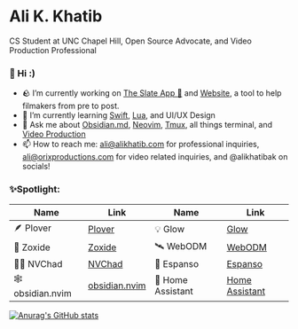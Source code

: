# Ali K. Khatib
CS Student at UNC Chapel Hill, Open Source Advocate, and Video Production Professional

### 👋 Hi :) 

- 🪨 I’m currently working on [The Slate App 🎥](https://github.com/alikhatibak/slate) and [Website](https://github.com/alikhatibak/slate-website), a tool to help filmakers from pre to post.
- 🌱 I’m currently learning [Swift](https://www.swift.org), [Lua](https://www.lua.org), and UI/UX Design
- 💬 Ask me about [Obsidian.md](https://obsidian.md), [Neovim](https://github.com/neovim/neovim), [Tmux](https://github.com/tmux/tmux), all things terminal, and [Video Production](https://www.orixproductions.com/)
- 📫 How to reach me: ali@alikhatib.com for professional inquiries, ali@orixproductions.com for video related inquiries, and @alikhatibak on socials!

### ✨Spotlight:

| Name | Link | Name | Link |
|------|------|------|------|
| 🪶  Plover | [Plover](https://github.com/openstenoproject/plover) |💡   Glow | [Glow](https://github.com/charmbracelet/glow) |
| 🔎    Zoxide | [Zoxide](https://github.com/ajeetdsouza/zoxide) |🛰️   WebODM | [WebODM](https://github.com/OpenDroneMap/WebODM) |
| 💪🏽  NVChad | [NVChad](https://github.com/NvChad/NvChad) |💬    Espanso | [Espanso](https://github.com/espanso/espanso) |
| 🕸️   obsidian.nvim | [obsidian.nvim](https://github.com/epwalsh/obsidian.nvim) |🏡    Home Assistant | [Home Assistant](https://github.com/home-assistant) |

[![Anurag's GitHub stats](https://github-readme-stats.vercel.app/api?username=alikhatibak&show_icons=true&rank_icon=github\&title_color=9F64FF&icon_color=9F64FF&ring_color=9F64FF&theme=chartreuse-dark&hide_border=true)](https://github.com/anuraghazra/github-readme-stats)
